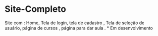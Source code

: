 # Site-Completo
 Site com : Home, Tela de login, tela de cadastro , Tela de seleção de usuário, página de cursos , página para dar aula . * Em desenvolvimento 
